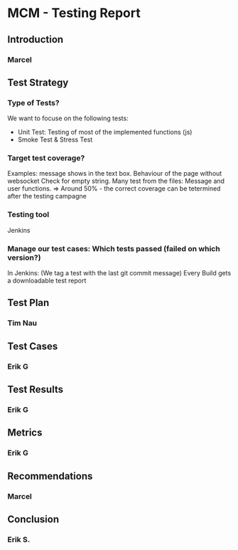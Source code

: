 # MCM - Testing Report

## Introduction
<!-- This section provides an overview of the software testing process and the scope of the testing activities. -->
### Marcel

## Test Strategy
<!-- This section describes the overall approach to testing, including the testing methodology, testing types, and testing techniques used. Highlight which automatic testing tools/frameworks are used for your project -->

### Type of Tests?
We want to focuse on the following tests:
- Unit Test: Testing of most of the implemented functions (js) 
- Smoke Test & Stress Test

### Target test coverage?
Examples:
message shows in the text box.
Behaviour of the page without websocket
Check for empty string.
Many test from the files:
Message and user functions.
=> Around 50% - the correct coverage can be tetermined after the testing campagne 

### Testing tool
Jenkins

### Manage our test cases: Which tests passed (failed on which version?)
In Jenkins: (We tag a test with the last git commit message)
Every Build gets a downloadable test report

## Test Plan
<!-- This section outlines the specific testing tasks, timelines, and resources required to achieve the testing objectives. -->
### Tim Nau

## Test Cases
<!-- This section details the specific test cases that were executed, including their pass/fail status and any defects found during testing. (You may link to the repository of your use cases.) -->
### Erik G 

## Test Results
<!-- This section summarizes the results of the testing, including major defects found, their severity, and the steps taken to resolve them. (You may link to the test reports generated by your testing tool.) -->
### Erik G 

## Metrics
<!-- This section provides quantitative data on the testing process, such as the number of defects found, the defect resolution time, and the test coverage achieved. -->
### Erik G 

## Recommendations 
<!-- This section offers suggestions for improving the testing process and the quality of the software. -->
### Marcel

## Conclusion
<!-- This section summarizes the key findings of the testing and the overall status of the software quality. -->
### Erik S.
